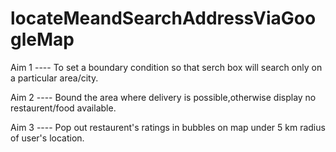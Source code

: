 # locateMeandSearchAddressViaGoogleMap

Aim 1 ---- To set a boundary condition so that serch box will search only on a particular area/city.

Aim 2 ---- Bound the area where delivery is possible,otherwise display no restaurent/food available.

Aim 3 ---- Pop out restaurent's ratings in bubbles on map under 5 km radius of user's location.
